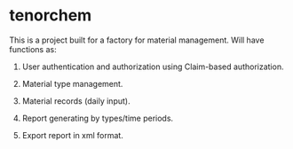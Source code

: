 # tenorchem

This is a project built for a factory for material management. Will have functions as:

1. User authentication and authorization using Claim-based authorization.

2. Material type management.

3. Material records (daily input).

4. Report generating by types/time periods.

5. Export report in xml format.
